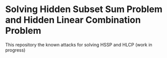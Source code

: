 # Solving Hidden Subset Sum Problem and Hidden Linear Combination Problem

This repository the known attacks for solving HSSP and HLCP
(work in progress)
